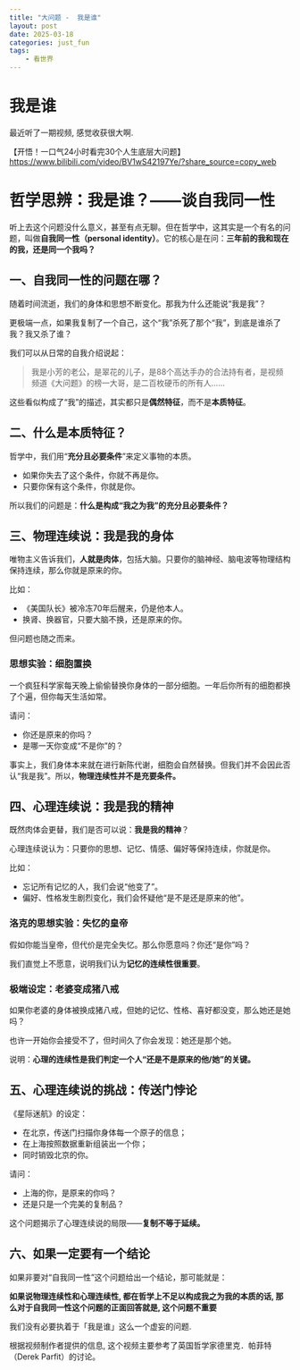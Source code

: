 ```yaml
---
title: "大问题 -  我是谁"
layout: post
date: 2025-03-18
categories: just_fun
tags:
    - 看世界
---
```


# 我是谁

最近听了一期视频, 感觉收获很大啊. 

【开悟！一口气24小时看完30个人生底层大问题】 https://www.bilibili.com/video/BV1wS42197Ye/?share_source=copy_web

# 哲学思辨：我是谁？——谈自我同一性


听上去这个问题没什么意义，甚至有点无聊。但在哲学中，这其实是一个有名的问题，叫做**自我同一性（personal identity）**。它的核心是在问：**三年前的我和现在的我，还是同一个我吗？**

## 一、自我同一性的问题在哪？

随着时间流逝，我们的身体和思想不断变化。那我为什么还能说“我是我”？

更极端一点，如果我复制了一个自己，这个“我”杀死了那个“我”，到底是谁杀了我？我又杀了谁？

我们可以从日常的自我介绍说起：

> 我是小芳的老公，是翠花的儿子，是88个高达手办的合法持有者，是视频频道《大问题》的榜一大哥，是二百枚硬币的所有人……

这些看似构成了“我”的描述，其实都只是**偶然特征**，而不是**本质特征**。

## 二、什么是本质特征？

哲学中，我们用“**充分且必要条件**”来定义事物的本质。

- 如果你失去了这个条件，你就不再是你。
- 只要你保有这个条件，你就是你。

所以我们的问题是：**什么是构成“我之为我”的充分且必要条件？**

## 三、物理连续说：我是我的身体

唯物主义告诉我们，**人就是肉体**，包括大脑。只要你的脑神经、脑电波等物理结构保持连续，那么你就是原来的你。

比如：

- 《美国队长》被冷冻70年后醒来，仍是他本人。
- 换肾、换器官，只要大脑不换，还是原来的你。

但问题也随之而来。

### 思想实验：细胞置换

一个疯狂科学家每天晚上偷偷替换你身体的一部分细胞。一年后你所有的细胞都换了个遍，但你每天生活如常。

请问：

- 你还是原来的你吗？
- 是哪一天你变成“不是你”的？

事实上，我们身体本来就在进行新陈代谢，细胞会自然替换。但我们并不会因此否认“我是我”。所以，**物理连续性并不是充要条件。**

## 四、心理连续说：我是我的精神

既然肉体会更替，我们是否可以说：**我是我的精神**？

心理连续说认为：只要你的思想、记忆、情感、偏好等保持连续，你就是你。

比如：

- 忘记所有记忆的人，我们会说“他变了”。
- 偏好、性格发生剧烈变化，我们会怀疑他“是不是还是原来的他”。

### 洛克的思想实验：失忆的皇帝

假如你能当皇帝，但代价是完全失忆。那么你愿意吗？你还“是你”吗？

我们直觉上不愿意，说明我们认为**记忆的连续性很重要**。

### 极端设定：老婆变成猪八戒

如果你老婆的身体被换成猪八戒，但她的记忆、性格、喜好都没变，那么她还是她吗？

也许一开始你会接受不了，但时间久了你会发现：她还是那个她。

说明：**心理的连续性是我们判定一个人“还是不是原来的他/她”的关键。**

## 五、心理连续说的挑战：传送门悖论

《星际迷航》的设定：

- 在北京，传送门扫描你身体每一个原子的信息；
- 在上海按照数据重新组装出一个你；
- 同时销毁北京的你。

请问：

- 上海的你，是原来的你吗？
- 还是只是一个完美的复制品？

这个问题揭示了心理连续说的局限——**复制不等于延续。**

## 六、如果一定要有一个结论

如果非要对“自我同一性”这个问题给出一个结论，那可能就是：

**如果说物理连续性和心理连续性, 都在哲学上不足以构成我之为我的本质的话, 那么对于自我同一性这个问题的正面回答就是, 这个问题不重要**

我们没有必要执着于「我是谁」这么一个虚妄的问题.











根据视频制作者提供的信息, 这个视频主要参考了英国哲学家德里克．帕菲特（Derek Parfit）的讨论。


